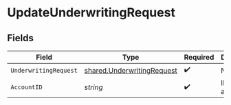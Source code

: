 # UpdateUnderwritingRequest


## Fields

| Field                                                                    | Type                                                                     | Required                                                                 | Description                                                              |
| ------------------------------------------------------------------------ | ------------------------------------------------------------------------ | ------------------------------------------------------------------------ | ------------------------------------------------------------------------ |
| `UnderwritingRequest`                                                    | [shared.UnderwritingRequest](../../models/shared/underwritingrequest.md) | :heavy_check_mark:                                                       | N/A                                                                      |
| `AccountID`                                                              | *string*                                                                 | :heavy_check_mark:                                                       | ID of the account                                                        |